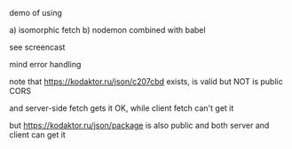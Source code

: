 demo of using

a) isomorphic fetch
b) nodemon combined with babel

see screencast

mind error handling

note that https://kodaktor.ru/json/c207cbd exists, is valid but NOT is public CORS

and server-side fetch gets it OK, while client fetch can't get it

but https://kodaktor.ru/json/package is also public and both server and client can get it